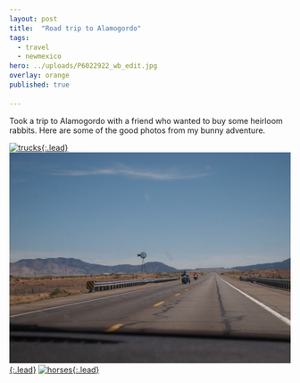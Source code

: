 ```yaml
---
layout: post
title:  "Road trip to Alamogordo"
tags:
  - travel
  - newmexico
hero: ../uploads/P6022922_wb_edit.jpg
overlay: orange
published: true

---
```


Took a trip to Alamogordo with a friend who wanted to buy some heirloom rabbits. Here are some of the good photos from my bunny adventure.

[![trucks](../uploads/P6022922_wb_edit.jpg){:.lead}](../uploads/P6022922_wb_edit.jpg)
[![windmill with riders](../uploads/P6022919_wb_edit.jpg){:.lead}](../uploads/P6022919_wb_edit.jpg)
[![horses](../uploads/P6022895.jpg){:.lead}](../uploads/P6022895.jpg)